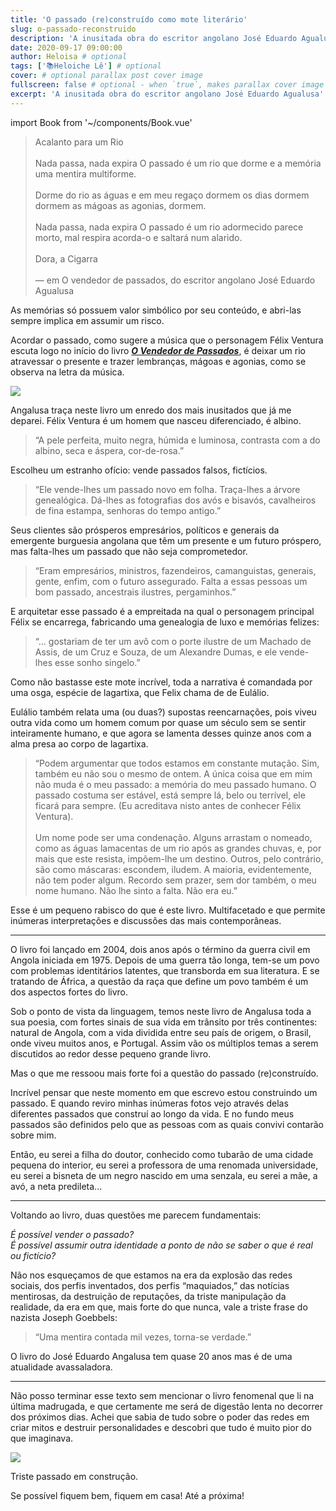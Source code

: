 ```yaml
---
title: 'O passado (re)construído como mote literário'
slug: o-passado-reconstruido
description: 'A inusitada obra do escritor angolano José Eduardo Agualusa'
date: 2020-09-17 09:00:00
author: Heloisa # optional
tags: ['📚Heloiche Lê'] # optional
cover: # optional parallax post cover image
fullscreen: false # optional - when `true`, makes parallax cover image take up full viewport height
excerpt: 'A inusitada obra do escritor angolano José Eduardo Agualusa' # optional
---
```


import Book from '~/components/Book.vue'

> Acalanto para um Rio
> <br><br>
> Nada passa, nada expira
> O passado é
> um rio que dorme
> e a memória uma mentira
> multiforme.
> <br><br>
> Dorme do rio as águas
> e em meu regaço dormem os dias
> dormem
> dormem as mágoas
> as agonias,
> dormem.
> <br><br>
> Nada passa, nada expira
> O passado é
> um rio adormecido
> parece morto, mal respira
> acorda-o e saltará num alarido.
> <br><br>
> Dora, a Cigarra
> <br><br>
> — em O vendedor de passados, do escritor angolano José Eduardo Agualusa

As memórias só possuem valor simbólico por seu conteúdo, e abri-las sempre implica em assumir um risco.

Acordar o passado, como sugere a música que o personagem Félix Ventura escuta logo no início do livro **_[O Vendedor de Passados](https://amzn.to/2GKGK8H)_**, é deixar um rio atravessar o presente e trazer lembranças, mágoas e agonias, como se observa na letra da música.

<book title="O vendedor de passados" author="José Eduardo Agualusa" link="https://amzn.to/2GKGK8H">
<a target="_blank"  href="https://www.amazon.com.br/gp/product/8542213319/ref=as_li_tl?ie=UTF8&camp=1789&creative=9325&creativeASIN=8542213319&linkCode=as2&tag=heloiche0f-20&linkId=6abee9a3c4a6df862e2a880c8b257cb3"><img border="0" src="//ws-na.amazon-adsystem.com/widgets/q?_encoding=UTF8&MarketPlace=BR&ASIN=8542213319&ServiceVersion=20070822&ID=AsinImage&WS=1&Format=_SL250_&tag=heloiche0f-20" ></a>
</book>

Angalusa traça neste livro um enredo dos mais inusitados que já me deparei. Félix Ventura é um homem que nasceu diferenciado, é albino.

> “A pele perfeita, muito negra, húmida e luminosa, contrasta com a do albino, seca e áspera, cor-de-rosa.”

Escolheu um estranho ofício: vende passados falsos, fictícios.

> “Ele vende-lhes um passado novo em folha. Traça-lhes a árvore genealógica. Dá-lhes as fotografias dos avós e bisavós, cavalheiros de fina estampa, senhoras do tempo antigo.”

Seus clientes são prósperos empresários, políticos e generais da emergente burguesia angolana que têm um presente e um futuro próspero, mas falta-lhes um passado que não seja comprometedor.

> “Eram empresários, ministros, fazendeiros, camanguistas, generais, gente, enfim, com o futuro assegurado. Falta a essas pessoas um bom passado, ancestrais ilustres, pergaminhos.”

E arquitetar esse passado é a empreitada na qual o personagem principal Félix se encarrega, fabricando uma genealogia de luxo e memórias felizes:

> “... gostariam de ter um avô com o porte ilustre de um Machado de Assis, de um Cruz e Souza, de um Alexandre Dumas, e ele vende-lhes esse sonho singelo.”

Como não bastasse este mote incrível, toda a narrativa é comandada por uma osga, espécie de lagartixa, que Felix chama de de Eulálio.

Eulálio também relata uma (ou duas?) supostas reencarnações, pois viveu outra vida como um homem comum por quase um século sem se sentir inteiramente humano, e que agora se lamenta desses quinze anos com a alma presa ao corpo de lagartixa.

> “Podem argumentar que todos estamos em constante mutação. Sim, também eu não sou o mesmo de ontem. A única coisa que em mim não muda é o meu passado: a memória do meu passado humano. O passado costuma ser estável, está sempre lá, belo ou terrível, ele ficará para sempre. (Eu acreditava nisto antes de conhecer Félix Ventura).
> <br><br>
> Um nome pode ser uma condenação. Alguns arrastam o nomeado, como as águas lamacentas de um rio após as grandes chuvas, e, por mais que este resista, impõem-lhe um destino. Outros, pelo contrário, são como máscaras: escondem, iludem. A maioria, evidentemente, não tem poder algum. Recordo sem prazer, sem dor também, o meu nome humano. Não lhe sinto a falta. Não era eu.”

Esse é um pequeno rabisco do que é este livro. Multifacetado e que permite inúmeras interpretações e discussões das mais contemporâneas.

---

O livro foi lançado em 2004, dois anos após o término da guerra civil em Angola iniciada em 1975. Depois de uma guerra tão longa, tem-se um povo com problemas identitários latentes, que transborda em sua literatura. E se tratando de África, a questão da raça que define um povo também é um dos aspectos fortes do livro.

Sob o ponto de vista da linguagem, temos neste livro de Angalusa toda a sua poesia, com fortes sinais de sua vida em trânsito por três continentes: natural de Angola, com a vida dividida entre seu país de origem, o Brasil, onde viveu muitos anos, e Portugal. Assim vão os múltiplos temas a serem discutidos ao redor desse pequeno grande livro.

Mas o que me ressoou mais forte foi a questão do passado (re)construído.

Incrível pensar que neste momento em que escrevo estou construindo um passado. E quando reviro minhas inúmeras fotos vejo através delas diferentes passados que construí ao longo da vida. E no fundo meus passados são definidos pelo que as pessoas com as quais convivi contarão sobre mim.

Então, eu serei a filha do doutor, conhecido como tubarão de uma cidade pequena do interior, eu serei a professora de uma renomada universidade, eu serei a bisneta de um negro nascido em uma senzala, eu serei a mãe, a avó, a neta predileta...

---

Voltando ao livro, duas questões me parecem fundamentais:

_É possível vender o passado?_<br>
_É possível assumir outra identidade a ponto de não se saber o que é real ou fictício?_

Não nos esqueçamos de que estamos na era da explosão das redes sociais, dos perfis inventados, dos perfis “maquiados,” das notícias mentirosas, da destruição de reputações, da triste manipulação da realidade, da era em que, mais forte do que nunca, vale a triste frase do nazista Joseph Goebbels:

> “Uma mentira contada mil vezes, torna-se verdade.”

O livro do José Eduardo Angalusa tem quase 20 anos mas é de uma atualidade avassaladora.

---

Não posso terminar esse texto sem mencionar o livro fenomenal que li na última madrugada, e que certamente me será de digestão lenta no decorrer dos próximos dias. Achei que sabia de tudo sobre o poder das redes em criar mitos e destruir personalidades e descobri que tudo é muito pior do que imaginava.

<book title="A máquina do ódio: Notas de uma repórter sobre fake news e violência digital" author="por Patricia Campos Mello" link="https://amzn.to/3miq7BG">
<a target="_blank"  href="https://www.amazon.com.br/gp/product/853593362X/ref=as_li_tl?ie=UTF8&camp=1789&creative=9325&creativeASIN=853593362X&linkCode=as2&tag=heloiche0f-20&linkId=c9e7dd077181e7146a93ae10d2f89472"><img border="0" src="//ws-na.amazon-adsystem.com/widgets/q?_encoding=UTF8&MarketPlace=BR&ASIN=853593362X&ServiceVersion=20070822&ID=AsinImage&WS=1&Format=_SL250_&tag=heloiche0f-20" ></a>
</book>

Triste passado em construção.

Se possível fiquem bem, fiquem em casa! Até a próxima!
